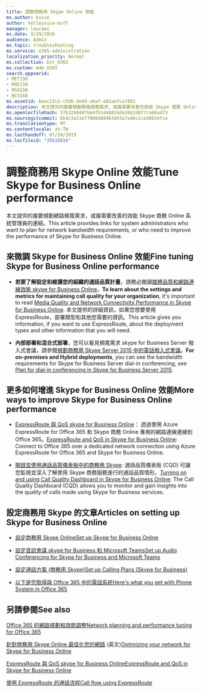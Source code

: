 ```yaml
---
title: 調整商務用 Skype Online 效能
ms.author: kvice
author: kelleyvice-msft
manager: laurawi
ms.date: 9/29/2016
audience: Admin
ms.topic: troubleshooting
ms.service: o365-administration
localization_priority: Normal
ms.collection: Ent_O365
ms.custom: Adm_O365
search.appverid:
- MET150
- MOE150
- MSO150
- BCS160
ms.assetid: beec23c2-c5d6-4e84-a8af-e82aefca7802
description: 本文提供的誰要規劃網路頻寬需求，或誰需要改善的效能 Skype 商務 Online 系統管理員的連結。
ms.openlocfilehash: 57b326849fbb4fb1448824da1682d8f7ca66a473
ms.sourcegitcommit: 6b4c3a11ef7000480463d43a7a4bc2ced063efce
ms.translationtype: MT
ms.contentlocale: zh-TW
ms.lasthandoff: 07/10/2019
ms.locfileid: "35616816"
---
```

# <a name="tune-skype-for-business-online-performance"></a><span data-ttu-id="82c08-103">調整商務用 Skype Online 效能</span><span class="sxs-lookup"><span data-stu-id="82c08-103">Tune Skype for Business Online performance</span></span>

<span data-ttu-id="82c08-104">本文提供的誰要規劃網路頻寬需求，或誰需要改善的效能 Skype 商務 Online 系統管理員的連結。</span><span class="sxs-lookup"><span data-stu-id="82c08-104">This article provides links for system administrators who want to plan for network bandwidth requirements, or who need to improve the performance of Skype for Business Online.</span></span> 
  
## <a name="fine-tuning-skype-for-business-online-performance"></a><span data-ttu-id="82c08-105">來微調 Skype for Business Online 效能</span><span class="sxs-lookup"><span data-stu-id="82c08-105">Fine tuning Skype for Business Online performance</span></span>

- <span data-ttu-id="82c08-106">**若要了解設定和維護您的組織的通話品質計量**，請務必閱讀[媒體品質和網路連線效能 skype for Business Online](https://docs.microsoft.com/skypeforbusiness/optimizing-your-network/media-quality-and-network-connectivity-performance)。</span><span class="sxs-lookup"><span data-stu-id="82c08-106">**To learn about the settings and metrics for maintaining call quality for your organization**, it's important to read [Media Quality and Network Connectivity Performance in Skype for Business Online](https://docs.microsoft.com/skypeforbusiness/optimizing-your-network/media-quality-and-network-connectivity-performance).</span></span> <span data-ttu-id="82c08-107">本文提供的詳細資訊，如果您想要使用 ExpressRoute，部署類型和其他您需要的資訊。</span><span class="sxs-lookup"><span data-stu-id="82c08-107">This article gives you information, if you want to use ExpressRoute, about the deployment types and other information that you will need.</span></span>
    
- <span data-ttu-id="82c08-108">**內部部署和混合式部署**，您可以看見頻寬需求 skype for Business Server 撥入式會議，請參閱[規劃商務用 Skype Server 2015 中的電話撥入式會議](https://docs.microsoft.com/skypeforbusiness/plan-your-deployment/conferencing/dial-in-conferencing)。</span><span class="sxs-lookup"><span data-stu-id="82c08-108">**For on-premises and Hybrid deployments**, you can see the bandwidth requirements for Skype for Business Server dial-in conferencing, see [Plan for dial-in conferencing in Skype for Business Server 2015](https://docs.microsoft.com/skypeforbusiness/plan-your-deployment/conferencing/dial-in-conferencing).</span></span>
    
## <a name="more-ways-to-improve-skype-for-business-online-performance"></a><span data-ttu-id="82c08-109">更多如何增進 Skype for Business Online 效能</span><span class="sxs-lookup"><span data-stu-id="82c08-109">More ways to improve Skype for Business Online performance</span></span>

- <span data-ttu-id="82c08-110">[ExpressRoute 與 QoS skype for Business Online](https://docs.microsoft.com/skypeforbusiness/optimizing-your-network/expressroute-and-qos-in-skype-for-business-online)： 透過使用 Azure ExpressRoute for Office 365 和 Skype 商務 Online 專用的網路連線連線到 Office 365。</span><span class="sxs-lookup"><span data-stu-id="82c08-110">[ExpressRoute and QoS in Skype for Business Online](https://docs.microsoft.com/skypeforbusiness/optimizing-your-network/expressroute-and-qos-in-skype-for-business-online): Connect to Office 365 over a dedicated network connection using Azure ExpressRoute for Office 365 and Skype for Business Online.</span></span> 
    
- <span data-ttu-id="82c08-111">[開啟並使用通話品質儀表板中的商務用 Skype](https://docs.microsoft.com/SkypeForBusiness/using-call-quality-in-your-organization/turning-on-and-using-call-quality-dashboard): 通話品質儀表板 (CQD) 可讓您監視並深入了解使用 Skype 商務服務進行的通話品質情形。</span><span class="sxs-lookup"><span data-stu-id="82c08-111">[Turning on and using Call Quality Dashboard in Skype for Business Online](https://docs.microsoft.com/SkypeForBusiness/using-call-quality-in-your-organization/turning-on-and-using-call-quality-dashboard): The Call Quality Dashboard (CQD) allows you to monitor and gain insights into the quality of calls made using Skype for Business services.</span></span> 
    
## <a name="articles-on-setting-up-skype-for-business-online"></a><span data-ttu-id="82c08-112">設定商務用 Skype 的文章</span><span class="sxs-lookup"><span data-stu-id="82c08-112">Articles on setting up Skype for Business Online</span></span>

- [<span data-ttu-id="82c08-113">設定商務用 Skype Online</span><span class="sxs-lookup"><span data-stu-id="82c08-113">Set up Skype for Business Online</span></span>](https://docs.microsoft.com/skypeforbusiness/set-up-skype-for-business-online/set-up-skype-for-business-online)
    
- [<span data-ttu-id="82c08-114">設定音訊會議 skype for Business 和 Microsoft Teams</span><span class="sxs-lookup"><span data-stu-id="82c08-114">Set up Audio Conferencing for Skype for Business and Microsoft Teams</span></span>](https://docs.microsoft.com/skypeforbusiness/audio-conferencing-in-office-365/set-up-audio-conferencing)
    
- [<span data-ttu-id="82c08-115">設定通話方案 (商務用 Skype)</span><span class="sxs-lookup"><span data-stu-id="82c08-115">Set up Calling Plans (Skype for Business)</span></span>](https://docs.microsoft.com/SkypeForBusiness/what-are-calling-plans-in-office-365/set-up-calling-plans)
    
- [<span data-ttu-id="82c08-116">以下是您取得與 Office 365 中的電話系統</span><span class="sxs-lookup"><span data-stu-id="82c08-116">Here's what you get with Phone System in Office 365</span></span>](https://docs.microsoft.com/skypeforbusiness/what-is-phone-system-in-office-365/here-s-what-you-get-with-phone-system)
    
## <a name="see-also"></a><span data-ttu-id="82c08-117">另請參閱</span><span class="sxs-lookup"><span data-stu-id="82c08-117">See also</span></span>

[<span data-ttu-id="82c08-118">Office 365 的網路規劃和效能調整</span><span class="sxs-lookup"><span data-stu-id="82c08-118">Network planning and performance tuning for Office 365</span></span>](network-planning-and-performance.md)
  
<span data-ttu-id="82c08-119">[針對商務用 Skype Online 最佳化您的網路](https://docs.microsoft.com/skypeforbusiness/optimizing-your-network/optimizing-your-network) (英文)</span><span class="sxs-lookup"><span data-stu-id="82c08-119">[Optimizing your network for Skype for Business Online](https://docs.microsoft.com/skypeforbusiness/optimizing-your-network/optimizing-your-network)</span></span>
  
[<span data-ttu-id="82c08-120">ExpressRoute 與 QoS skype for Business Online</span><span class="sxs-lookup"><span data-stu-id="82c08-120">ExpressRoute and QoS in Skype for Business Online</span></span>](https://docs.microsoft.com/skypeforbusiness/optimizing-your-network/expressroute-and-qos-in-skype-for-business-online)
  
[<span data-ttu-id="82c08-121">使用 ExpressRoute 的通話流程</span><span class="sxs-lookup"><span data-stu-id="82c08-121">Call flow using ExpressRoute</span></span>](https://docs.microsoft.com/skypeforbusiness/optimizing-your-network/call-flow-using-expressroute)

